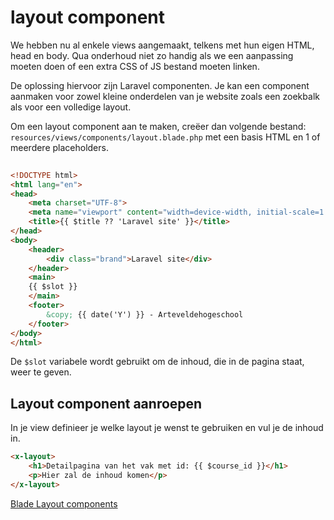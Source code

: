 # layout component

We hebben nu al enkele views aangemaakt, telkens met hun eigen HTML, head en body. Qua onderhoud niet zo handig als we een aanpassing moeten doen of een extra CSS of JS bestand moeten linken.

De oplossing hiervoor zijn Laravel componenten. Je kan een component aanmaken voor zowel kleine onderdelen van je website zoals een zoekbalk als voor een volledige layout.

Om een layout component aan te maken, creëer dan volgende bestand: `resources/views/components/layout.blade.php` met een basis HTML en 1 of meerdere placeholders.

```html
 
<!DOCTYPE html>
<html lang="en">
<head>
    <meta charset="UTF-8">
    <meta name="viewport" content="width=device-width, initial-scale=1.0">
    <title>{{ $title ?? 'Laravel site' }}</title>
</head>
<body>
    <header>
        <div class="brand">Laravel site</div>
    </header>
    <main>
    {{ $slot }}
    </main>
    <footer>
        &copy; {{ date('Y') }} - Arteveldehogeschool
    </footer>
</body>
</html>
```

De `$slot` variabele wordt gebruikt om de inhoud, die in de pagina staat, weer te geven.

## Layout component aanroepen

In je view definieer je welke layout je wenst te gebruiken en vul je de inhoud in.

```html
<x-layout>
    <h1>Detailpagina van het vak met id: {{ $course_id }}</h1>
    <p>Hier zal de inhoud komen</p>
</x-layout>
```

[Blade Layout components](https://laravel.com/docs/11.x/blade#building-layouts)
